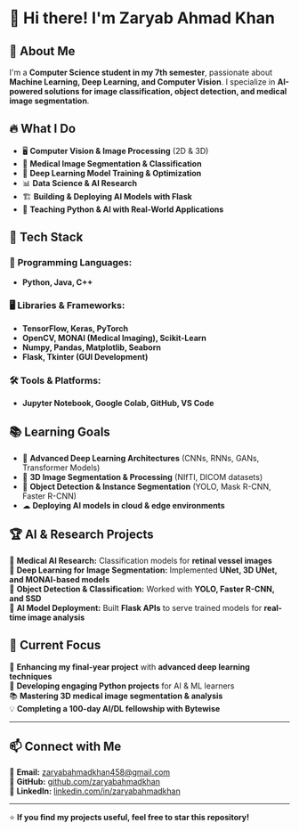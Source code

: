 # 👋 Hi there! I'm Zaryab Ahmad Khan  

## 🚀 About Me  
I'm a **Computer Science student in my 7th semester**, passionate about **Machine Learning, Deep Learning, and Computer Vision**. I specialize in **AI-powered solutions for image classification, object detection, and medical image segmentation**.  

## 🔥 What I Do  
- 🖥️ **Computer Vision & Image Processing** (2D & 3D)  
- 🏥 **Medical Image Segmentation & Classification**  
- 🧠 **Deep Learning Model Training & Optimization**  
- 📊 **Data Science & AI Research**  
- 🏗 **Building & Deploying AI Models with Flask**  
- 🏫 **Teaching Python & AI with Real-World Applications**  

## 🔧 Tech Stack  
### 🚀 **Programming Languages:**  
- **Python, Java, C++**  

### 🖥 **Libraries & Frameworks:**  
- **TensorFlow, Keras, PyTorch**  
- **OpenCV, MONAI (Medical Imaging), Scikit-Learn**  
- **Numpy, Pandas, Matplotlib, Seaborn**  
- **Flask, Tkinter (GUI Development)**  

### 🛠 **Tools & Platforms:**  
- **Jupyter Notebook, Google Colab, GitHub, VS Code**  

## 📚 Learning Goals  
- 🔬 **Advanced Deep Learning Architectures** (CNNs, RNNs, GANs, Transformer Models)  
- 🏥 **3D Image Segmentation & Processing** (NIfTI, DICOM datasets)  
- 🎯 **Object Detection & Instance Segmentation** (YOLO, Mask R-CNN, Faster R-CNN)  
- ☁ **Deploying AI models in cloud & edge environments**  

## 🏆 AI & Research Projects  
🔹 **Medical AI Research:** Classification models for **retinal vessel images**  
🔹 **Deep Learning for Image Segmentation:** Implemented **UNet, 3D UNet, and MONAI-based models**  
🔹 **Object Detection & Classification:** Worked with **YOLO, Faster R-CNN, and SSD**  
🔹 **AI Model Deployment:** Built **Flask APIs** to serve trained models for **real-time image analysis**  

## 🎯 Current Focus  
🚀 **Enhancing my final-year project** with **advanced deep learning techniques**  
📢 **Developing engaging Python projects** for AI & ML learners  
📚 **Mastering 3D medical image segmentation & analysis**  
💡 **Completing a 100-day AI/DL fellowship with Bytewise**  

---

## 📫 Connect with Me  
📧 **Email:** zaryabahmadkhan458@gmail.com  
🔗 **GitHub:** [github.com/zaryabahmadkhan](https://github.com/zaryabahmadkhan)  
🔗 **LinkedIn:** [linkedin.com/in/zaryabahmadkhan](https://linkedin.com/in/zaryabahmadkhan)  

---

⭐ **If you find my projects useful, feel free to star this repository!**  
